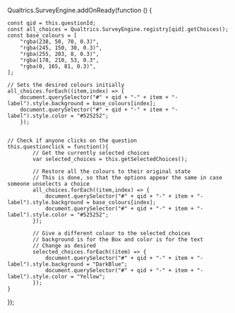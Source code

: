 Qualtrics.SurveyEngine.addOnReady(function () {

    const qid = this.questionId;
    const all_choices = Qualtrics.SurveyEngine.registry[qid].getChoices();
    const base_colours = [
        "rgba(238, 50, 70, 0.3)",
        "rgba(245, 150, 30, 0.3)",
        "rgba(255, 203, 8, 0.3)",
        "rgba(178, 210, 53, 0.3",
        "rgba(0, 165, 81, 0.3)",
    ];

    // Sets the desired colours initially
    all_choices.forEach((item,index) => {
        document.querySelector("#" + qid + "-" + item + "-label").style.background = base_colours[index];
        document.querySelector("#" + qid + "-" + item + "-label").style.color = "#525252";
        });


    // Check if anyone clicks on the question
    this.questionclick = function(){
            // Get the currently selected choices
            var selected_choices = this.getSelectedChoices();
            
            // Restore all the colours to their original state
            // This is done, so that the options appear the same in case someone unselects a choice 
            all_choices.forEach((item,index) => {
                document.querySelector("#" + qid + "-" + item + "-label").style.background = base_colours[index];
                document.querySelector("#" + qid + "-" + item + "-label").style.color = "#525252";
            });

            // Give a different colour to the selected choices
            // background is for the Box and color is for the text
            // Change as desired
            selected_choices.forEach((item) => {
                document.querySelector("#" + qid + "-" + item + "-label").style.background = "DarkBlue";
                document.querySelector("#" + qid + "-" + item + "-label").style.color = "Yellow";
            });    
    }
});
